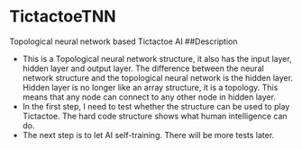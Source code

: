 # TictactoeTNN
Topological neural network based Tictactoe AI
##Description
- This is a Topological neural network structure, it also has the input layer, hidden layer and output layer.
The difference between the neural network structure and the topological neural network is the hidden layer.
Hidden layer is no longer like an array structure, it is a topology. This means that any node can connect to any other node in hidden layer.
- In the first step, I need to test whether the structure can be used to play Tictactoe. The hard code structure shows what human intelligence can do.
- The next step is to let AI self-training. There will be more tests later.
